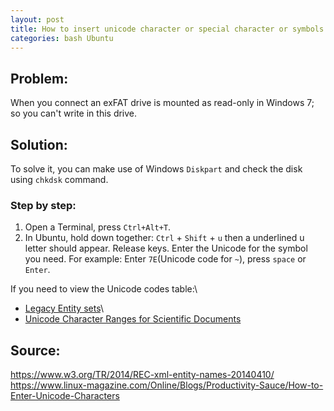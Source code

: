 ```yaml
---
layout: post
title: How to insert unicode character or special character or symbols
categories: bash Ubuntu
---
```


## Problem: 

When you connect an exFAT drive is mounted as read-only in Windows 7; so you can't write in this drive.

## Solution:
To solve it, you can make use of Windows `Diskpart` and check the disk using `chkdsk` command.

### Step by step:

1. Open a Terminal, press `Ctrl+Alt+T`.  
2. In Ubuntu, hold down together: `Ctrl` + `Shift` + `u` then a underlined u letter should appear.  Release keys. Enter the Unicode for the symbol you need. For example: Enter `7E`(Unicode code for `~`), press `space` or `Enter`.

If you need to view the Unicode codes table:\
- [Legacy Entity sets](https://www.w3.org/TR/xml-entity-names/Overview.html#legacysets)\
- [Unicode Character Ranges for Scientific Documents](https://www.w3.org/TR/xml-entity-names/Overview.html#blocks)


## Source:

 <https://www.w3.org/TR/2014/REC-xml-entity-names-20140410/>  
<https://www.linux-magazine.com/Online/Blogs/Productivity-Sauce/How-to-Enter-Unicode-Characters>
